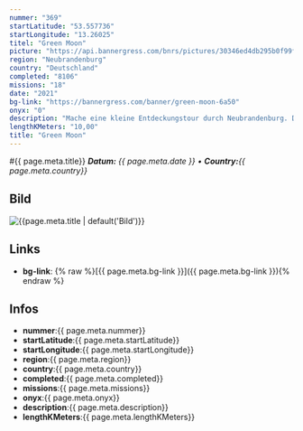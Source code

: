 ```yaml
---
nummer: "369"
startLatitude: "53.557736"
startLongitude: "13.26025"
titel: "Green Moon"
picture: "https://api.bannergress.com/bnrs/pictures/30346ed4db295b0f99fa0840c27a8851"
region: "Neubrandenburg"
country: "Deutschland"
completed: "8106"
missions: "18"
date: "2021"
bg-link: "https://bannergress.com/banner/green-moon-6a50"
onyx: "0"
description: "Mache eine kleine Entdeckungstour durch Neubrandenburg. Die Tour beginnt auf dem Marktplatz und führt durch das Katharienviertel und weiter in die Südstadt und endet auf dem Marktplatz."
lengthKMeters: "10,00"
title: "Green Moon"
---
```


#{{ page.meta.title}}
_**Datum:** {{ page.meta.date }} • **Country:**{{ page.meta.country}}_

## Bild
![{{page.meta.title | default('Bild')}}]({{page.meta.picture}})

## Links
- **bg-link**: {% raw %}[{{ page.meta.bg-link }}]({{ page.meta.bg-link }}){% endraw %}

## Infos
- **nummer**:{{ page.meta.nummer}}
- **startLatitude**:{{ page.meta.startLatitude}}
- **startLongitude**:{{ page.meta.startLongitude}}
- **region**:{{ page.meta.region}}
- **country**:{{ page.meta.country}}
- **completed**:{{ page.meta.completed}}
- **missions**:{{ page.meta.missions}}
- **onyx**:{{ page.meta.onyx}}
- **description**:{{ page.meta.description}}
- **lengthKMeters**:{{ page.meta.lengthKMeters}}

